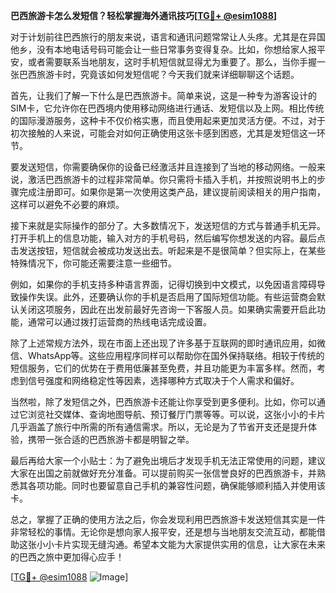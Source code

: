 **巴西旅游卡怎么发短信？轻松掌握海外通讯技巧[[TG💪+ @esim1088](https://t.me/s/esim1088)]**

对于计划前往巴西旅行的朋友来说，语言和通讯问题常常让人头疼。尤其是在异国他乡，没有本地电话号码可能会让一些日常事务变得复杂。比如，你想给家人报平安，或者需要联系当地朋友，这时手机短信就显得尤为重要了。那么，当你手握一张巴西旅游卡时，究竟该如何发短信呢？今天我们就来详细聊聊这个话题。

首先，让我们了解一下什么是巴西旅游卡。简单来说，这是一种专为游客设计的SIM卡，它允许你在巴西境内使用移动网络进行通话、发短信以及上网。相比传统的国际漫游服务，这种卡不仅价格实惠，而且使用起来更加灵活方便。不过，对于初次接触的人来说，可能会对如何正确使用这张卡感到困惑，尤其是发短信这一环节。

要发送短信，你需要确保你的设备已经激活并且连接到了当地的移动网络。一般来说，激活巴西旅游卡的过程非常简单。你只需将卡插入手机，并按照说明书上的步骤完成注册即可。如果你是第一次使用这类产品，建议提前阅读相关的用户指南，这样可以避免不必要的麻烦。

接下来就是实际操作的部分了。大多数情况下，发送短信的方式与普通手机无异。打开手机上的信息功能，输入对方的手机号码，然后编写你想发送的内容。最后点击发送按钮，短信就会被成功发送出去。听起来是不是很简单？但实际上，在某些特殊情况下，你可能还需要注意一些细节。

例如，如果你的手机支持多种语言界面，记得切换到中文模式，以免因语言障碍导致操作失误。此外，还要确认你的手机是否启用了国际短信功能。有些运营商会默认关闭这项服务，因此在出发前最好先咨询一下客服人员。如果确实需要开启此功能，通常可以通过拨打运营商的热线电话完成设置。

除了上述常规方法外，现在市面上还出现了许多基于互联网的即时通讯应用，如微信、WhatsApp等。这些应用程序同样可以帮助你在国外保持联络。相较于传统的短信服务，它们的优势在于费用低廉甚至免费，并且功能更为丰富多样。然而，考虑到信号强度和网络稳定性等因素，选择哪种方式取决于个人需求和偏好。

当然啦，除了发短信之外，巴西旅游卡还能让你享受到更多便利。比如，你可以通过它浏览社交媒体、查询地图导航、预订餐厅门票等等。可以说，这张小小的卡片几乎涵盖了旅行中所需的所有通信需求。所以，无论是为了节省开支还是提升体验，携带一张合适的巴西旅游卡都是明智之举。

最后再给大家一个小贴士：为了避免出境后才发现手机无法正常使用的问题，建议大家在出国之前就做好充分准备。可以提前购买一张信誉良好的巴西旅游卡，并熟悉其各项功能。同时也要留意自己手机的兼容性问题，确保能够顺利插入并使用该卡。

总之，掌握了正确的使用方法之后，你会发现利用巴西旅游卡发送短信其实是一件非常轻松的事情。无论你是想向家人报平安，还是想与当地朋友交流互动，都能借助这张小小卡片实现无缝沟通。希望本文能为大家提供实用的信息，让大家在未来的巴西之旅中更加得心应手！

[[TG💪+ @esim1088](https://t.me/s/esim1088) ![Image](https://i.postimg.cc/4NQfJmqS/Snipaste-2025-05-13-00-14-12.png)]